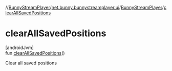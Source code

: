 //[BunnyStreamPlayer](../../../index.md)/[net.bunny.bunnystreamplayer.ui](../index.md)/[BunnyStreamPlayer](index.md)/[clearAllSavedPositions](clear-all-saved-positions.md)

# clearAllSavedPositions

[androidJvm]\
fun [clearAllSavedPositions](clear-all-saved-positions.md)()

Clear all saved positions